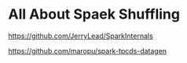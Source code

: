 # All About Spaek Shuffling



https://github.com/JerryLead/SparkInternals


https://github.com/maropu/spark-tpcds-datagen